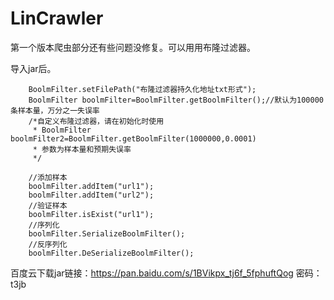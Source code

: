 # LinCrawler
第一个版本爬虫部分还有些问题没修复。可以用用布隆过滤器。

导入jar后。

    	BoolmFilter.setFilePath("布隆过滤器持久化地址txt形式");
		BoolmFilter boolmFilter=BoolmFilter.getBoolmFilter();//默认为100000条样本量，万分之一失误率
		/*自定义布隆过滤器，请在初始化时使用
		 * BoolmFilter boolmFilter2=BoolmFilter.getBoolmFilter(1000000,0.0001)
		 * 参数为样本量和预期失误率
		 */
		
		//添加样本
		boolmFilter.addItem("url1");
		boolmFilter.addItem("url2");
		//验证样本
		boolmFilter.isExist("url1");
		//序列化
		boolmFilter.SerializeBoolmFilter();
		//反序列化
		boolmFilter.DeSerializeBoolmFilter();
    
百度云下载jar链接：https://pan.baidu.com/s/1BVikpx_tj6f_5fphuftQog 密码：t3jb
